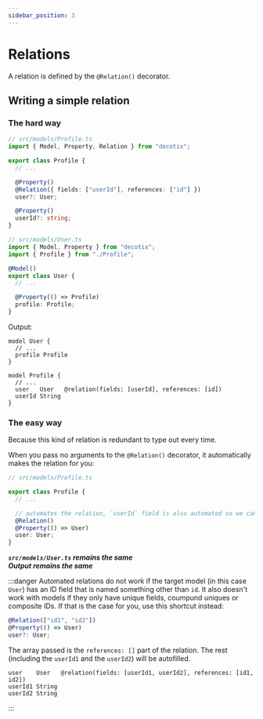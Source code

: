 ```yaml
---
sidebar_position: 3
---
```


# Relations

A relation is defined by the `@Relation()` decorator.

## Writing a simple relation

### The hard way

```ts
// src/models/Profile.ts
import { Model, Property, Relation } from "decotix";

export class Profile {
  // ...

  @Property()
  @Relation({ fields: ["userId"], references: ["id"] })
  user?: User;

  @Property()
  userId?: string;
}
```

```ts
// src/models/User.ts
import { Model, Property } from "decotix";
import { Profile } from "./Profile";

@Model()
export class User {
  // ...

  @Property(() => Profile)
  profile: Profile;
}
```

Output:

```prisma
model User {
  // ...
  profile Profile
}

model Profile {
  // ...
  user   User   @relation(fields: [userId], references: [id])
  userId String
}
```

### The easy way

Because this kind of relation is redundant to type out every time.

When you pass no arguments to the `@Relation()` decorator, it automatically makes the relation for you:

```ts
// src/models/Profile.ts

export class Profile {
  // ...

  // automates the relation, `userId` field is also automated so we can remove that from our code.
  @Relation()
  @Property(() => User)
  user: User;
}
```

**_`src/models/User.ts` remains the same_**  
**_Output remains the same_**

:::danger
Automated relations do not work if the target model (in this case `User`) has an ID field that is named something other than `id`. It also doesn't work with models if they only have unique fields, coumpund uniques or composite IDs. If that is the case for you, use this shortcut instead:

```ts
@Relation(["id1", "id2"])
@Property(() => User)
user?: User;
```

The array passed is the `references: []` part of the relation. The rest (including the `userId1` and the `userId2`) will be autofilled.

```prisma
user    User   @relation(fields: [userId1, userId2], references: [id1, id2])
userId1 String
userId2 String
```

:::
